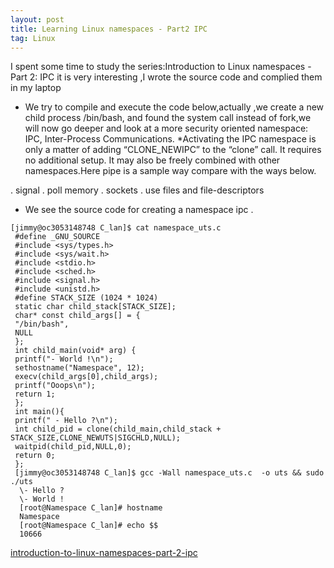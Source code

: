 ```yaml
---
layout: post
title: Learning Linux namespaces - Part2 IPC
tag: Linux
---
```


I spent some time to study the series:Introduction to Linux namespaces - Part 2: IPC
it is very interesting ,I wrote the source code and complied them in my laptop 

* We try to compile and execute the code below,actually ,we create a new child process /bin/bash, and found the system call instead of fork,we will now go deeper and look at a more security oriented namespace: IPC, Inter-Process Communications.
*Activating the IPC namespace is only a matter of adding “CLONE_NEWIPC” to the “clone” call. It requires no additional setup. It may also be freely combined with other namespaces.Here pipe is a sample way compare with the ways below.

.    signal
.    poll memory
.    sockets
.    use files and file-descriptors

 

* We see the source code for creating a namespace ipc . 

```
[jimmy@oc3053148748 C_lan]$ cat namespace_uts.c 
 #define _GNU_SOURCE
 #include <sys/types.h>
 #include <sys/wait.h>
 #include <stdio.h> 
 #include <sched.h>
 #include <signal.h>
 #include <unistd.h>
 #define STACK_SIZE (1024 * 1024)
 static char child_stack[STACK_SIZE];
 char* const child_args[] = {
 "/bin/bash",
 NULL
 };
 int child_main(void* arg) {
 printf("- World !\n");
 sethostname("Namespace", 12);
 execv(child_args[0],child_args);
 printf("Ooops\n");
 return 1;
 };
 int main(){
 printf(" - Hello ?\n");
 int child_pid = clone(child_main,child_stack + STACK_SIZE,CLONE_NEWUTS|SIGCHLD,NULL);
 waitpid(child_pid,NULL,0);
 return 0;
 };
 [jimmy@oc3053148748 C_lan]$ gcc -Wall namespace_uts.c  -o uts && sudo ./uts
  \- Hello ?
  \- World !
  [root@Namespace C_lan]# hostname
  Namespace
  [root@Namespace C_lan]# echo $$
  10666

```
<a href="https://blog.yadutaf.fr/2013/12/28/introduction-to-linux-namespaces-part-2-ipc/">introduction-to-linux-namespaces-part-2-ipc</a>
